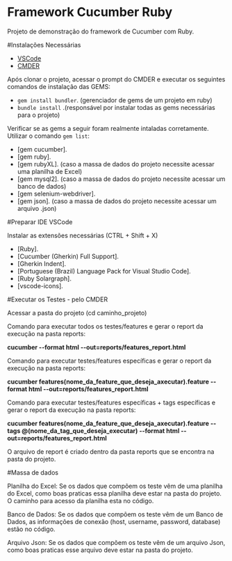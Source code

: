 ﻿# Framework Cucumber Ruby

Projeto de demonstração do framework de Cucumber com Ruby.

#Instalações Necessárias

- [VSCode](https://code.visualstudio.com/)
- [CMDER](http://cmder.net/)

Após clonar o projeto, acessar o prompt do CMDER e executar os seguintes comandos de instalação das GEMS:

- ```gem install bundler```. (gerenciador de gems de um projeto em ruby)
- ```bundle install``` .(responsável por instalar todas as gems necessárias para o projeto)

Verificar se as gems a seguir foram realmente intaladas corretamente. Utilizar o comando ```gem list```:

- [gem cucumber].
- [gem ruby].
- [gem rubyXL]. (caso a massa de dados do projeto necessite acessar uma planilha de Excel)
- [gem mysql2]. (caso a massa de dados do projeto necessite acessar um banco de dados)
- [gem selenium-webdriver].
- [gem json]. (caso a massa de dados do projeto necessite acessar um arquivo .json)

#Preparar IDE VSCode

Instalar as extensões necessárias (CTRL + Shift + X)

- [Ruby].
- [Cucumber (Gherkin) Full Support].
- [Gherkin Indent].
- [Portuguese (Brazil) Language Pack for Visual Studio Code].
- [Ruby Solargraph].
- [vscode-icons].

#Executar os Testes - pelo CMDER

Acessar a pasta do projeto (cd caminho_projeto)

Comando para executar todos os testes/features e gerar o report da execução na pasta reports:

**cucumber --format html --out=reports/features_report.html**

Comando para executar testes/features específicas e gerar o report da execução na pasta reports:

**cucumber features\(nome_da_feature_que_deseja_axecutar).feature --format html --out=reports/features_report.html**

Comando para executar testes/features específicas + tags específicas e gerar o report da execução na pasta reports: 

**cucumber features\(nome_da_feature_que_deseja_axecutar).feature --tags @(nome_da_tag_que_deseja_executar) --format html --out=reports/features_report.html**

O arquivo de report é criado dentro da pasta reports que se encontra na pasta do projeto.

#Massa de dados

Planilha do Excel: Se os dados que compõem os teste vêm de uma planilha do Excel, como boas praticas essa planilha deve estar na pasta do projeto. O caminho para acesso da planilha esta no código.

Banco de Dados: Se os dados que compõem os teste vêm de um Banco de Dados, as informações de conexão (host, username, password, database) estão no código.

Arquivo Json: Se os dados que compõem os teste vêm de um arquivo Json, como boas praticas esse arquivo deve estar na pasta do projeto.
